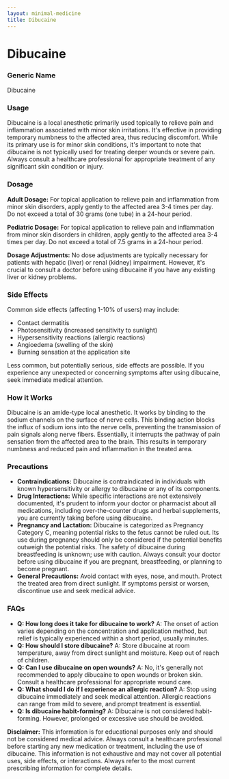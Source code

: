 ```yaml
---
layout: minimal-medicine
title: Dibucaine
---
```


# Dibucaine
### Generic Name
Dibucaine

### Usage
Dibucaine is a local anesthetic primarily used topically to relieve pain and inflammation associated with minor skin irritations.  It's effective in providing temporary numbness to the affected area, thus reducing discomfort. While its primary use is for minor skin conditions, it's important to note that dibucaine is not typically used for treating deeper wounds or severe pain.  Always consult a healthcare professional for appropriate treatment of any significant skin condition or injury.

### Dosage
**Adult Dosage:** For topical application to relieve pain and inflammation from minor skin disorders, apply gently to the affected area 3-4 times per day.  Do not exceed a total of 30 grams (one tube) in a 24-hour period.

**Pediatric Dosage:** For topical application to relieve pain and inflammation from minor skin disorders in children, apply gently to the affected area 3-4 times per day.  Do not exceed a total of 7.5 grams in a 24-hour period.

**Dosage Adjustments:** No dose adjustments are typically necessary for patients with hepatic (liver) or renal (kidney) impairment. However, it's crucial to consult a doctor before using dibucaine if you have any existing liver or kidney problems.

### Side Effects
Common side effects (affecting 1-10% of users) may include:

* Contact dermatitis
* Photosensitivity (increased sensitivity to sunlight)
* Hypersensitivity reactions (allergic reactions)
* Angioedema (swelling of the skin)
* Burning sensation at the application site

Less common, but potentially serious, side effects are possible.  If you experience any unexpected or concerning symptoms after using dibucaine, seek immediate medical attention.

### How it Works
Dibucaine is an amide-type local anesthetic. It works by binding to the sodium channels on the surface of nerve cells. This binding action blocks the influx of sodium ions into the nerve cells, preventing the transmission of pain signals along nerve fibers. Essentially, it interrupts the pathway of pain sensation from the affected area to the brain.  This results in temporary numbness and reduced pain and inflammation in the treated area.

### Precautions
* **Contraindications:** Dibucaine is contraindicated in individuals with known hypersensitivity or allergy to dibucaine or any of its components.
* **Drug Interactions:** While specific interactions are not extensively documented, it's prudent to inform your doctor or pharmacist about all medications, including over-the-counter drugs and herbal supplements, you are currently taking before using dibucaine.
* **Pregnancy and Lactation:** Dibucaine is categorized as Pregnancy Category C, meaning potential risks to the fetus cannot be ruled out.  Its use during pregnancy should only be considered if the potential benefits outweigh the potential risks.  The safety of dibucaine during breastfeeding is unknown; use with caution.  Always consult your doctor before using dibucaine if you are pregnant, breastfeeding, or planning to become pregnant.
* **General Precautions:**  Avoid contact with eyes, nose, and mouth. Protect the treated area from direct sunlight.  If symptoms persist or worsen, discontinue use and seek medical advice.


### FAQs
* **Q: How long does it take for dibucaine to work?** A: The onset of action varies depending on the concentration and application method, but relief is typically experienced within a short period, usually minutes.
* **Q: How should I store dibucaine?** A: Store dibucaine at room temperature, away from direct sunlight and moisture. Keep out of reach of children.
* **Q: Can I use dibucaine on open wounds?** A: No, it's generally not recommended to apply dibucaine to open wounds or broken skin. Consult a healthcare professional for appropriate wound care.
* **Q: What should I do if I experience an allergic reaction?** A: Stop using dibucaine immediately and seek medical attention.  Allergic reactions can range from mild to severe, and prompt treatment is essential.
* **Q: Is dibucaine habit-forming?** A: Dibucaine is not considered habit-forming. However, prolonged or excessive use should be avoided.


**Disclaimer:** This information is for educational purposes only and should not be considered medical advice. Always consult a healthcare professional before starting any new medication or treatment, including the use of dibucaine.  This information is not exhaustive and may not cover all potential uses, side effects, or interactions.  Always refer to the most current prescribing information for complete details.
